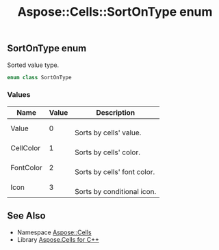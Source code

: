 ﻿---
title: Aspose::Cells::SortOnType enum
linktitle: SortOnType
second_title: Aspose.Cells for C++ API Reference
description: 'Aspose::Cells::SortOnType enum. Sorted value type in C++.'
type: docs
weight: 26300
url: /cpp/aspose.cells/sortontype/
---
## SortOnType enum


Sorted value type.

```cpp
enum class SortOnType
```

### Values

| Name | Value | Description |
| --- | --- | --- |
| Value | 0 | <br>Sorts by cells' value. |
| CellColor | 1 | <br>Sorts by cells' color. |
| FontColor | 2 | <br>Sorts by cells' font color. |
| Icon | 3 | <br>Sorts by conditional icon. |

## See Also

* Namespace [Aspose::Cells](../)
* Library [Aspose.Cells for C++](../../)
